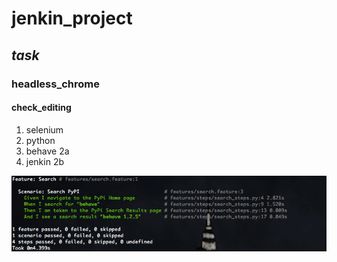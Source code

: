 # jenkin_project
## _task_
### headless_chrome
#### check_editing
1. selenium
2. python
  2. behave 2a
  2. jenkin 2b
 
![logo](https://github.com/Akanksha461/behave_example/blob/master/2017-06-28_1230.png)

